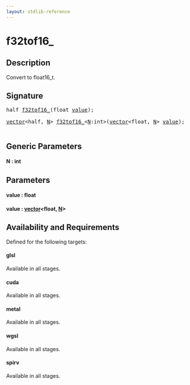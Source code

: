 ```yaml
---
layout: stdlib-reference
---
```


# f32tof16\_

## Description

Convert to float16_t.




## Signature 

<pre>
<span class="code_keyword">half</span> <a href="f32tof16_.md">f32tof16_</a>(<span class="code_keyword">float</span> <a href="f32tof16_.md#decl-value" class="code_param">value</a>);

<a href="../types/vector/index.md" class="code_type">vector</a>&lt;<span class="code_keyword">half</span>, <a href="f32tof16_.md#decl-N" class="code_var">N</a>&gt; <a href="f32tof16_.md">f32tof16_</a>&lt;<a href="f32tof16_.md#decl-N" class="code_var">N</a>:<span class="code_keyword">int</span>&gt;(<a href="../types/vector/index.md" class="code_type">vector</a>&lt;<span class="code_keyword">float</span>, <a href="f32tof16_.md#decl-N" class="code_var">N</a>&gt; <a href="f32tof16_.md#decl-value" class="code_param">value</a>);

</pre>

## Generic Parameters

####  <a id="decl-N"></a>N  : int

## Parameters

####  <a id="decl-value"></a>value  : float
####  <a id="decl-value"></a>value  : [vector](../types/vector/index.md)\<float, [N](../types/vector/index.md#decl-N)\>

## Availability and Requirements

Defined for the following targets:

#### glsl
Available in all stages.

#### cuda
Available in all stages.

#### metal
Available in all stages.

#### wgsl
Available in all stages.

#### spirv
Available in all stages.




<script>
// Fix .md links to .html when on ReadTheDocs
if (window.location.hostname.includes('readthedocs') || 
    window.location.hostname.includes('rtfd.io')) {
  document.addEventListener('DOMContentLoaded', function() {
    const links = document.querySelectorAll('a');
    links.forEach(link => {
      if (link.getAttribute('href') && link.getAttribute('href').endsWith('.md')) {
        link.href = link.href.replace(/\.md($|#|\?)/, '.html$1');
      }
    });
  });
}
</script>
